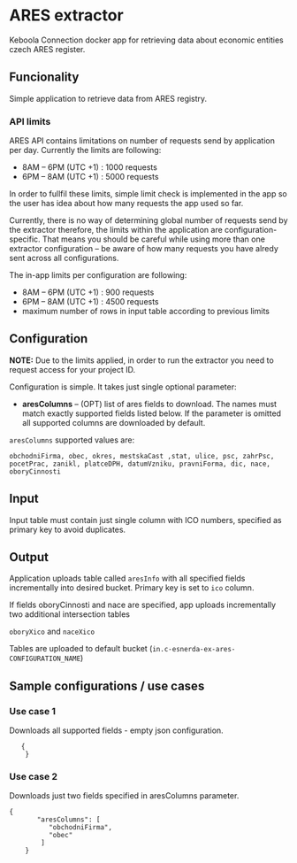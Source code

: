 # ARES extractor

Keboola Connection docker app for retrieving data
about economic entities czech ARES register.

## Funcionality

Simple application to retrieve data from ARES registry. 

### API limits

ARES API contains limitations on number of requests send by
application per day. Currently the limits are following:

- 8AM – 6PM (UTC +1) : 1000 requests 
- 6PM – 8AM (UTC +1) : 5000 requests 

In order to fullfil these limits, simple limit check is
implemented in the app so the user has idea about how many requests
the app used so far.

Currently, there is no way of determining global number of requests send by the extractor therefore, the limits within the application are configuration-specific. That means you should be careful while using more than one extractor configuration – be aware of how many requests you have alredy sent across all configurations.

The in-app limits per configuration are following:

- 8AM – 6PM (UTC +1) : 900 requests 
- 6PM – 8AM (UTC +1) : 4500 requests 
- maximum number of rows in input table according to previous limits 

## Configuration
**NOTE:** Due to the limits applied, in order to run the extractor you need to request access for your project ID.

Configuration is simple. It takes just single optional parameter:

- **aresColumns** –
	(OPT) list of ares fields to download. The names must match exactly
	supported fields listed below. If the parameter is omitted all
	supported columns are downloaded by default. 

`aresColumns` supported values are:       

    obchodniFirma, obec, okres, mestskaCast ,stat, ulice, psc, zahrPsc, pocetPrac, zanikl, platceDPH, datumVzniku, pravniForma, dic, nace, oboryCinnosti

## Input

Input table must contain just single column with ICO numbers, specified as primary key to avoid duplicates.

## Output

Application uploads table called `aresInfo` with all specified fields incrementally into desired bucket. Primary key is set to `ico` column.

If fields oboryCinnosti and nace are specified, app uploads incrementally two additional intersection tables

`oboryXico` and `naceXico`

Tables are uploaded to default bucket (`in.c-esnerda-ex-ares-CONFIGURATION_NAME`)

## Sample configurations / use cases

### Use case 1

Downloads all supported fields - empty json configuration.

       {
        }

### Use case 2

Downloads just two fields specified in aresColumns parameter.

    {
           "aresColumns": [
              "obchodniFirma",
              "obec"
            ]
        }
